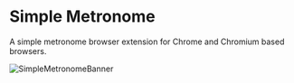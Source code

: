 # Simple Metronome
A simple metronome browser extension for Chrome and Chromium based browsers.

![SimpleMetronomeBanner](https://user-images.githubusercontent.com/100994529/232638416-0f48e358-fdbc-4d26-bcba-4941af8d2b97.png)
